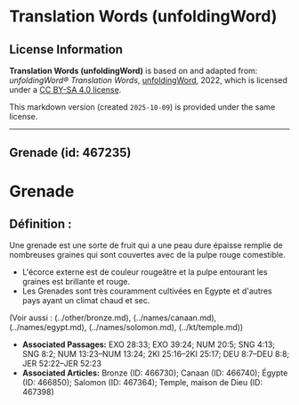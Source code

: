 # Translation Words (unfoldingWord)

## License Information

**Translation Words (unfoldingWord)** is based on and adapted from: _unfoldingWord® Translation Words_, [unfoldingWord](https://unfoldingword.org/utw), 2022, which is licensed under a [CC BY-SA 4.0 license](https://creativecommons.org/licenses/by-sa/4.0/legalcode.en).

This markdown version (created `2025-10-09`) is provided under the same license.



--------------------------------

## Grenade (id: 467235)

Grenade
=======

Définition :
------------

Une grenade est une sorte de fruit qui a une peau dure épaisse remplie de nombreuses graines qui sont couvertes avec de la pulpe rouge comestible.

* L'écorce externe est de couleur rougeâtre et la pulpe entourant les graines est brillante et rouge.
* Les Grenades sont très couramment cultivées en Egypte et d'autres pays ayant un climat chaud et sec.

(Voir aussi : (../other/bronze.md), (../names/canaan.md), (../names/egypt.md), (../names/solomon.md), (../kt/temple.md))

* **Associated Passages:** EXO 28:33; EXO 39:24; NUM 20:5; SNG 4:13; SNG 8:2; NUM 13:23–NUM 13:24; 2KI 25:16–2KI 25:17; DEU 8:7–DEU 8:8; JER 52:22–JER 52:23
* **Associated Articles:** Bronze (ID: 466730); Canaan (ID: 466740); Égypte (ID: 466850); Salomon (ID: 467364); Temple, maison de Dieu (ID: 467398)

